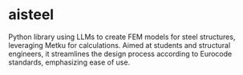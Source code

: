 # aisteel
Python library using LLMs to create FEM models for steel structures, leveraging Metku for calculations. Aimed at students and structural engineers, it streamlines the design process according to Eurocode standards, emphasizing ease of use. 
